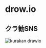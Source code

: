# drow.io

## クラ勧SNS

![kurakan drawio](https://user-images.githubusercontent.com/64648525/160798175-1d3352c5-ffc4-4ca1-a594-b94ec716b20f.png)
